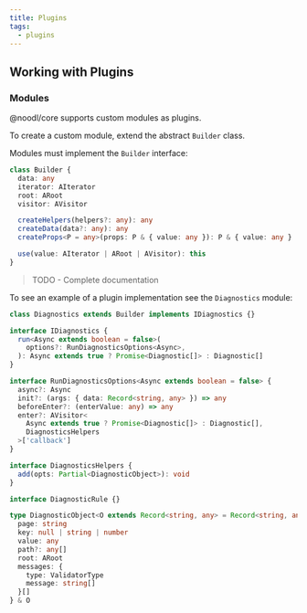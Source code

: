 ```yaml
---
title: Plugins
tags:
  - plugins
---
```


## Working with Plugins

### Modules

@noodl/core supports custom modules as plugins.

To create a custom module, extend the abstract `Builder` class.

Modules must implement the `Builder` interface:

```ts
class Builder {
  data: any
  iterator: AIterator
  root: ARoot
  visitor: AVisitor

  createHelpers(helpers?: any): any
  createData(data?: any): any
  createProps<P = any>(props: P & { value: any }): P & { value: any }

  use(value: AIterator | ARoot | AVisitor): this
}
```

> TODO - Complete documentation

To see an example of a plugin implementation see the `Diagnostics` module:

```ts
class Diagnostics extends Builder implements IDiagnostics {}

interface IDiagnostics {
  run<Async extends boolean = false>(
    options?: RunDiagnosticsOptions<Async>,
  ): Async extends true ? Promise<Diagnostic[]> : Diagnostic[]
}

interface RunDiagnosticsOptions<Async extends boolean = false> {
  async?: Async
  init?: (args: { data: Record<string, any> }) => any
  beforeEnter?: (enterValue: any) => any
  enter?: AVisitor<
    Async extends true ? Promise<Diagnostic[]> : Diagnostic[],
    DiagnosticsHelpers
  >['callback']
}

interface DiagnosticsHelpers {
  add(opts: Partial<DiagnosticObject>): void
}

interface DiagnosticRule {}

type DiagnosticObject<O extends Record<string, any> = Record<string, any>> = {
  page: string
  key: null | string | number
  value: any
  path?: any[]
  root: ARoot
  messages: {
    type: ValidatorType
    message: string[]
  }[]
} & O
```
